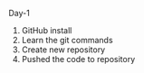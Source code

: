 Day-1

1. GitHub install
2. Learn the git commands
3. Create new repository 
4. Pushed the code to repository